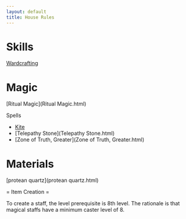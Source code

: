 ```yaml
---
layout: default
title: House Rules
---
```


# Skills 

[Wardcrafting](Wardcrafting.html)

# Magic 

[Ritual Magic](Ritual Magic.html)

Spells
* [Kite](Kite.html)
* [Telepathy Stone](Telepathy Stone.html)
* [Zone of Truth, Greater](Zone of Truth, Greater.html)

# Materials 

[protean quartz](protean quartz.html)

= Item Creation = 

To create a staff, the level prerequisite is 8th level.  The rationale is that magical staffs have a minimum caster level of 8.

